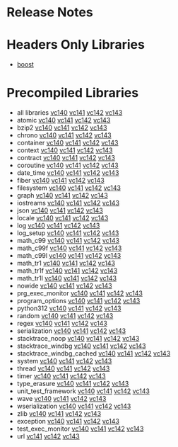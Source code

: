 # Release Notes
# Headers Only Libraries
- [boost](http://nuget.org/packages/boost/1.84.0)
# Precompiled Libraries
- all libraries [vc140](http://nuget.org/packages/boost-vc140/1.84.0) [vc141](http://nuget.org/packages/boost-vc141/1.84.0) [vc142](http://nuget.org/packages/boost-vc142/1.84.0) [vc143](http://nuget.org/packages/boost-vc143/1.84.0)
- atomic [vc140](http://nuget.org/packages/boost_atomic-vc140/1.84.0) [vc141](http://nuget.org/packages/boost_atomic-vc141/1.84.0) [vc142](http://nuget.org/packages/boost_atomic-vc142/1.84.0) [vc143](http://nuget.org/packages/boost_atomic-vc143/1.84.0)
- bzip2 [vc140](http://nuget.org/packages/boost_bzip2-vc140/1.84.0) [vc141](http://nuget.org/packages/boost_bzip2-vc141/1.84.0) [vc142](http://nuget.org/packages/boost_bzip2-vc142/1.84.0) [vc143](http://nuget.org/packages/boost_bzip2-vc143/1.84.0)
- chrono [vc140](http://nuget.org/packages/boost_chrono-vc140/1.84.0) [vc141](http://nuget.org/packages/boost_chrono-vc141/1.84.0) [vc142](http://nuget.org/packages/boost_chrono-vc142/1.84.0) [vc143](http://nuget.org/packages/boost_chrono-vc143/1.84.0)
- container [vc140](http://nuget.org/packages/boost_container-vc140/1.84.0) [vc141](http://nuget.org/packages/boost_container-vc141/1.84.0) [vc142](http://nuget.org/packages/boost_container-vc142/1.84.0) [vc143](http://nuget.org/packages/boost_container-vc143/1.84.0)
- context [vc140](http://nuget.org/packages/boost_context-vc140/1.84.0) [vc141](http://nuget.org/packages/boost_context-vc141/1.84.0) [vc142](http://nuget.org/packages/boost_context-vc142/1.84.0) [vc143](http://nuget.org/packages/boost_context-vc143/1.84.0)
- contract [vc140](http://nuget.org/packages/boost_contract-vc140/1.84.0) [vc141](http://nuget.org/packages/boost_contract-vc141/1.84.0) [vc142](http://nuget.org/packages/boost_contract-vc142/1.84.0) [vc143](http://nuget.org/packages/boost_contract-vc143/1.84.0)
- coroutine [vc140](http://nuget.org/packages/boost_coroutine-vc140/1.84.0) [vc141](http://nuget.org/packages/boost_coroutine-vc141/1.84.0) [vc142](http://nuget.org/packages/boost_coroutine-vc142/1.84.0) [vc143](http://nuget.org/packages/boost_coroutine-vc143/1.84.0)
- date_time [vc140](http://nuget.org/packages/boost_date_time-vc140/1.84.0) [vc141](http://nuget.org/packages/boost_date_time-vc141/1.84.0) [vc142](http://nuget.org/packages/boost_date_time-vc142/1.84.0) [vc143](http://nuget.org/packages/boost_date_time-vc143/1.84.0)
- fiber [vc140](http://nuget.org/packages/boost_fiber-vc140/1.84.0) [vc141](http://nuget.org/packages/boost_fiber-vc141/1.84.0) [vc142](http://nuget.org/packages/boost_fiber-vc142/1.84.0) [vc143](http://nuget.org/packages/boost_fiber-vc143/1.84.0)
- filesystem [vc140](http://nuget.org/packages/boost_filesystem-vc140/1.84.0) [vc141](http://nuget.org/packages/boost_filesystem-vc141/1.84.0) [vc142](http://nuget.org/packages/boost_filesystem-vc142/1.84.0) [vc143](http://nuget.org/packages/boost_filesystem-vc143/1.84.0)
- graph [vc140](http://nuget.org/packages/boost_graph-vc140/1.84.0) [vc141](http://nuget.org/packages/boost_graph-vc141/1.84.0) [vc142](http://nuget.org/packages/boost_graph-vc142/1.84.0) [vc143](http://nuget.org/packages/boost_graph-vc143/1.84.0)
- iostreams [vc140](http://nuget.org/packages/boost_iostreams-vc140/1.84.0) [vc141](http://nuget.org/packages/boost_iostreams-vc141/1.84.0) [vc142](http://nuget.org/packages/boost_iostreams-vc142/1.84.0) [vc143](http://nuget.org/packages/boost_iostreams-vc143/1.84.0)
- json [vc140](http://nuget.org/packages/boost_json-vc140/1.84.0) [vc141](http://nuget.org/packages/boost_json-vc141/1.84.0) [vc142](http://nuget.org/packages/boost_json-vc142/1.84.0) [vc143](http://nuget.org/packages/boost_json-vc143/1.84.0)
- locale [vc140](http://nuget.org/packages/boost_locale-vc140/1.84.0) [vc141](http://nuget.org/packages/boost_locale-vc141/1.84.0) [vc142](http://nuget.org/packages/boost_locale-vc142/1.84.0) [vc143](http://nuget.org/packages/boost_locale-vc143/1.84.0)
- log [vc140](http://nuget.org/packages/boost_log-vc140/1.84.0) [vc141](http://nuget.org/packages/boost_log-vc141/1.84.0) [vc142](http://nuget.org/packages/boost_log-vc142/1.84.0) [vc143](http://nuget.org/packages/boost_log-vc143/1.84.0)
- log_setup [vc140](http://nuget.org/packages/boost_log_setup-vc140/1.84.0) [vc141](http://nuget.org/packages/boost_log_setup-vc141/1.84.0) [vc142](http://nuget.org/packages/boost_log_setup-vc142/1.84.0) [vc143](http://nuget.org/packages/boost_log_setup-vc143/1.84.0)
- math_c99 [vc140](http://nuget.org/packages/boost_math_c99-vc140/1.84.0) [vc141](http://nuget.org/packages/boost_math_c99-vc141/1.84.0) [vc142](http://nuget.org/packages/boost_math_c99-vc142/1.84.0) [vc143](http://nuget.org/packages/boost_math_c99-vc143/1.84.0)
- math_c99f [vc140](http://nuget.org/packages/boost_math_c99f-vc140/1.84.0) [vc141](http://nuget.org/packages/boost_math_c99f-vc141/1.84.0) [vc142](http://nuget.org/packages/boost_math_c99f-vc142/1.84.0) [vc143](http://nuget.org/packages/boost_math_c99f-vc143/1.84.0)
- math_c99l [vc140](http://nuget.org/packages/boost_math_c99l-vc140/1.84.0) [vc141](http://nuget.org/packages/boost_math_c99l-vc141/1.84.0) [vc142](http://nuget.org/packages/boost_math_c99l-vc142/1.84.0) [vc143](http://nuget.org/packages/boost_math_c99l-vc143/1.84.0)
- math_tr1 [vc140](http://nuget.org/packages/boost_math_tr1-vc140/1.84.0) [vc141](http://nuget.org/packages/boost_math_tr1-vc141/1.84.0) [vc142](http://nuget.org/packages/boost_math_tr1-vc142/1.84.0) [vc143](http://nuget.org/packages/boost_math_tr1-vc143/1.84.0)
- math_tr1f [vc140](http://nuget.org/packages/boost_math_tr1f-vc140/1.84.0) [vc141](http://nuget.org/packages/boost_math_tr1f-vc141/1.84.0) [vc142](http://nuget.org/packages/boost_math_tr1f-vc142/1.84.0) [vc143](http://nuget.org/packages/boost_math_tr1f-vc143/1.84.0)
- math_tr1l [vc140](http://nuget.org/packages/boost_math_tr1l-vc140/1.84.0) [vc141](http://nuget.org/packages/boost_math_tr1l-vc141/1.84.0) [vc142](http://nuget.org/packages/boost_math_tr1l-vc142/1.84.0) [vc143](http://nuget.org/packages/boost_math_tr1l-vc143/1.84.0)
- nowide [vc140](http://nuget.org/packages/boost_nowide-vc140/1.84.0) [vc141](http://nuget.org/packages/boost_nowide-vc141/1.84.0) [vc142](http://nuget.org/packages/boost_nowide-vc142/1.84.0) [vc143](http://nuget.org/packages/boost_nowide-vc143/1.84.0)
- prg_exec_monitor [vc140](http://nuget.org/packages/boost_prg_exec_monitor-vc140/1.84.0) [vc141](http://nuget.org/packages/boost_prg_exec_monitor-vc141/1.84.0) [vc142](http://nuget.org/packages/boost_prg_exec_monitor-vc142/1.84.0) [vc143](http://nuget.org/packages/boost_prg_exec_monitor-vc143/1.84.0)
- program_options [vc140](http://nuget.org/packages/boost_program_options-vc140/1.84.0) [vc141](http://nuget.org/packages/boost_program_options-vc141/1.84.0) [vc142](http://nuget.org/packages/boost_program_options-vc142/1.84.0) [vc143](http://nuget.org/packages/boost_program_options-vc143/1.84.0)
- python312 [vc140](http://nuget.org/packages/boost_python312-vc140/1.84.0) [vc141](http://nuget.org/packages/boost_python312-vc141/1.84.0) [vc142](http://nuget.org/packages/boost_python312-vc142/1.84.0) [vc143](http://nuget.org/packages/boost_python312-vc143/1.84.0)
- random [vc140](http://nuget.org/packages/boost_random-vc140/1.84.0) [vc141](http://nuget.org/packages/boost_random-vc141/1.84.0) [vc142](http://nuget.org/packages/boost_random-vc142/1.84.0) [vc143](http://nuget.org/packages/boost_random-vc143/1.84.0)
- regex [vc140](http://nuget.org/packages/boost_regex-vc140/1.84.0) [vc141](http://nuget.org/packages/boost_regex-vc141/1.84.0) [vc142](http://nuget.org/packages/boost_regex-vc142/1.84.0) [vc143](http://nuget.org/packages/boost_regex-vc143/1.84.0)
- serialization [vc140](http://nuget.org/packages/boost_serialization-vc140/1.84.0) [vc141](http://nuget.org/packages/boost_serialization-vc141/1.84.0) [vc142](http://nuget.org/packages/boost_serialization-vc142/1.84.0) [vc143](http://nuget.org/packages/boost_serialization-vc143/1.84.0)
- stacktrace_noop [vc140](http://nuget.org/packages/boost_stacktrace_noop-vc140/1.84.0) [vc141](http://nuget.org/packages/boost_stacktrace_noop-vc141/1.84.0) [vc142](http://nuget.org/packages/boost_stacktrace_noop-vc142/1.84.0) [vc143](http://nuget.org/packages/boost_stacktrace_noop-vc143/1.84.0)
- stacktrace_windbg [vc140](http://nuget.org/packages/boost_stacktrace_windbg-vc140/1.84.0) [vc141](http://nuget.org/packages/boost_stacktrace_windbg-vc141/1.84.0) [vc142](http://nuget.org/packages/boost_stacktrace_windbg-vc142/1.84.0) [vc143](http://nuget.org/packages/boost_stacktrace_windbg-vc143/1.84.0)
- stacktrace_windbg_cached [vc140](http://nuget.org/packages/boost_stacktrace_windbg_cached-vc140/1.84.0) [vc141](http://nuget.org/packages/boost_stacktrace_windbg_cached-vc141/1.84.0) [vc142](http://nuget.org/packages/boost_stacktrace_windbg_cached-vc142/1.84.0) [vc143](http://nuget.org/packages/boost_stacktrace_windbg_cached-vc143/1.84.0)
- system [vc140](http://nuget.org/packages/boost_system-vc140/1.84.0) [vc141](http://nuget.org/packages/boost_system-vc141/1.84.0) [vc142](http://nuget.org/packages/boost_system-vc142/1.84.0) [vc143](http://nuget.org/packages/boost_system-vc143/1.84.0)
- thread [vc140](http://nuget.org/packages/boost_thread-vc140/1.84.0) [vc141](http://nuget.org/packages/boost_thread-vc141/1.84.0) [vc142](http://nuget.org/packages/boost_thread-vc142/1.84.0) [vc143](http://nuget.org/packages/boost_thread-vc143/1.84.0)
- timer [vc140](http://nuget.org/packages/boost_timer-vc140/1.84.0) [vc141](http://nuget.org/packages/boost_timer-vc141/1.84.0) [vc142](http://nuget.org/packages/boost_timer-vc142/1.84.0) [vc143](http://nuget.org/packages/boost_timer-vc143/1.84.0)
- type_erasure [vc140](http://nuget.org/packages/boost_type_erasure-vc140/1.84.0) [vc141](http://nuget.org/packages/boost_type_erasure-vc141/1.84.0) [vc142](http://nuget.org/packages/boost_type_erasure-vc142/1.84.0) [vc143](http://nuget.org/packages/boost_type_erasure-vc143/1.84.0)
- unit_test_framework [vc140](http://nuget.org/packages/boost_unit_test_framework-vc140/1.84.0) [vc141](http://nuget.org/packages/boost_unit_test_framework-vc141/1.84.0) [vc142](http://nuget.org/packages/boost_unit_test_framework-vc142/1.84.0) [vc143](http://nuget.org/packages/boost_unit_test_framework-vc143/1.84.0)
- wave [vc140](http://nuget.org/packages/boost_wave-vc140/1.84.0) [vc141](http://nuget.org/packages/boost_wave-vc141/1.84.0) [vc142](http://nuget.org/packages/boost_wave-vc142/1.84.0) [vc143](http://nuget.org/packages/boost_wave-vc143/1.84.0)
- wserialization [vc140](http://nuget.org/packages/boost_wserialization-vc140/1.84.0) [vc141](http://nuget.org/packages/boost_wserialization-vc141/1.84.0) [vc142](http://nuget.org/packages/boost_wserialization-vc142/1.84.0) [vc143](http://nuget.org/packages/boost_wserialization-vc143/1.84.0)
- zlib [vc140](http://nuget.org/packages/boost_zlib-vc140/1.84.0) [vc141](http://nuget.org/packages/boost_zlib-vc141/1.84.0) [vc142](http://nuget.org/packages/boost_zlib-vc142/1.84.0) [vc143](http://nuget.org/packages/boost_zlib-vc143/1.84.0)
- exception [vc140](http://nuget.org/packages/boost_exception-vc140/1.84.0) [vc141](http://nuget.org/packages/boost_exception-vc141/1.84.0) [vc142](http://nuget.org/packages/boost_exception-vc142/1.84.0) [vc143](http://nuget.org/packages/boost_exception-vc143/1.84.0)
- test_exec_monitor [vc140](http://nuget.org/packages/boost_test_exec_monitor-vc140/1.84.0) [vc141](http://nuget.org/packages/boost_test_exec_monitor-vc141/1.84.0) [vc142](http://nuget.org/packages/boost_test_exec_monitor-vc142/1.84.0) [vc143](http://nuget.org/packages/boost_test_exec_monitor-vc143/1.84.0)
- url [vc141](http://nuget.org/packages/boost_url-vc141/1.84.0) [vc142](http://nuget.org/packages/boost_url-vc142/1.84.0) [vc143](http://nuget.org/packages/boost_url-vc143/1.84.0)
